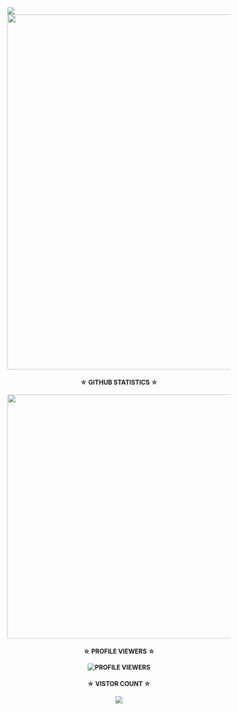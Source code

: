 <img src="https://readme-typing-svg.herokuapp.com/?lines=Hey+%F0%9F%91%8B,I%27m+this•Angga-Z☆.....;Nice+to+see+you....!&size=25"> 

<img width="800px" src="https://user-images.githubusercontent.com/116461/76165260-c6c00500-6112-11ea-9cda-0a6cb9b72e8f.gif" />

<h4 align="center">
☆ <b>GITHUB STATISTICS ☆
<h4 align="center">

<h4 align="center">
<a href="https://github.com/Bajingan-Z"><img width=550 src="https://github-profile-trophy.vercel.app/?username=Bajingan-Z&theme=dracula&no-frame=true&title=Followers,Stars,Commit,Repository,Issues"/></a>
<h4 align="center">

<h4 align="center">
☆ <b>PROFILE VIEWERS ☆
<h4 align="center">

![PROFILE VIEWERS](https://gpvc.arturio.dev/Bajingan-Z) 

<h4 align="center">
☆ <b>VISTOR COUNT ☆
  <h4 align="center">

  <img src="https://profile-counter.glitch.me/N1ght420/count.svg" />
